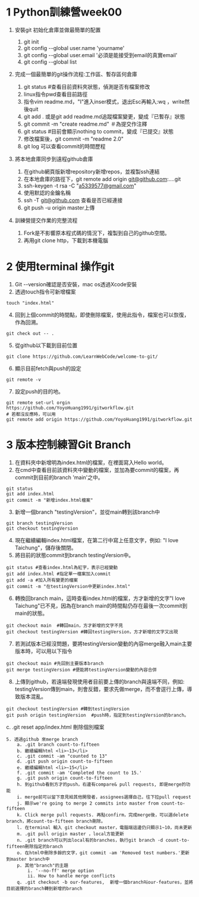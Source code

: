 1 Python訓練營week00
====
1. 安裝git 初始化倉庫並做最簡單的配置
   1. git init
   2. git config --global user.name 'yourname'
   3. git config --global user.email '必須是能接受到email的真實email'
   4. git config --global list

2. 完成一個最簡單的git操作流程:工作區、暫存區何倉庫
   1. git status #查看目前資料夾狀態，偵測是否有檔案修改
   2. linux指令pwd查看目前路徑
   3. 指令vim readme.md，"I"進入inser模式，退出Esc再輸入:wq ，write然後quit
   4. git add . 或是git add readme.md追蹤檔案變更，變成『已暫存』狀態
   5. git commit -m "create readme.md" ＃為提交作注釋
   6. git status #目前會顯示nothing to commit，變成『已提交』狀態
   7. 修改檔案後，git commit -m "readme 2.0"
   8. git log 可以查看commit的時間歷程

3. 將本地倉庫同步到遠程github倉庫
   1. 在github網頁版新增repository新增repos，並複製ssh連結
   2. 在本地倉庫的路徑下，git remote add origin git@github.com:….git
   3. ssh-keygen -t rsa -C "a5339577@gmail.com"
   4. 使用默認的金鑰名稱
   5. ssh -T git@github.com 查看是否已經連接
   6. git push -u origin master上傳

4. 訓練營提交作業的完整流程
   1. Fork是不影響原本程式碼的情況下，複製到自己的github空間。
   2. 再用git clone http，下載到本機電腦

2 使用terminal 操作git
====
1. Git --version確認是否安裝，mac os透過Xcode安裝
2. 透過touch指令可新增檔案
```Shell
touch "index.html" 
```
4. 回到上個commit的時間點，即使刪除檔案，使用此指令，檔案也可以恢復，作為回溯。
```Shell
git check out -- . 
```
5. 從github以下載到目前位置
```Shell
git clone https://github.com/LearnWebCode/welcome-to-git/ 
```
6.  顯示目前fetch與push的設定
```Shell
git remote -v 
```
7.  設定push的目的地。
```Shell
git remote set-url orgin https://github.com/YoyoHuang1991/gitworkflow.git
# 若都沒反應時，可以用
git remote add origin https://github.com/YoyoHuang1991/gitworkflow.git
```

3 版本控制練習Git Branch
====
1. 在資料夾中新增明為index.html的檔案，在裡面寫入Hello world。
2. 在cmd中查看目前該資料夾中變動的檔案，並加為要commit的檔案，再commit到目前的branch 'main'之中。
```Shell
git status
git add index.html
git commit -m "新增index.html檔案"
```
3. 新增一個branch "testingVersion"，並從main轉到該branch中
```
git branch testingVersion
git checkout testingVersion
```
4. 現在繼續編輯index.html檔案，在第二行中寫上任意文字，例如: "I love Taichung"，儲存後關閉。
5. 將目前的狀態commit到branch testingVersion中。
```Shell
git status #查看index.html為紅字，表示已經變動
git add index.html #指定單一檔案加入commit
git add -a #加入所有變更的檔案 
git commit -m "在testingVersion中更新index.html"
```
6. 轉換回branch main，這時查看index.html的檔案，方才新增的文字"I love Taichung"已不見，因為在branch main的時間點仍存在最後一次commit到main的狀態。
```Shell
git checkout main  #轉回main，方才新增的文字不見
git checkout testingVersion #轉回testingVersion，方才新增的文字又出現
```
7. 若測試版本已經沒問題，要將testingVersion變動的內容merge融入main主要版本時，可以用以下指令
```Shell
git checkout main #先回到主要版本branch
git merge testingVersion #便能將testingVersion變動的內容合併
```
8. 上傳到github，若遠端發現使用者目前要上傳的branch與遠端不同，例如: testingVersion傳到main，則會反錯，要求先做merge，而不會逕行上傳，導致版本混亂。
```Shell
git checkout testingVersion #轉到testingVersion
git push origin testingVersion  #push時，指定到testingVersion的branch。

```

c. .git reset app/index.html 刪除個別檔案

	5. 透過github 來merge branch
		a. .git branch count-to-fifteen
		b. 繼續編輯html <li>~13</li>
		c. .git commit -am "counted to 13"
		d. .git push origin count-to-fifteen
		e. 繼續編輯html <li>~15</li>
		f. .git commit -am 'Completed the count to 15.' 
		g. .git push origin count-to-fifteen
		h. 到github看到方才的push，右邊有compare& pull requests, 即是merge的功能
		i. merge前可以留下意見給其他開發者，assignees選擇自己，往下拉pull request
		j. 顯示we're going to merge 2 commits into master from count-to-fifteen
		k. Click merge pull requests. 再點confirm，完成merge後，可以選delete branch，將count-to-fifteen branch刪除。
		l. 在terminal 輸入 git checkout master，電腦端這邊仍只顯示1~10，尚未更新
		m. .git pull origin master ，local方能更新
		n. .git branch可以列出local有的branches，執行git branch -d count-to-fifteen刪除指定的branch
		o. 在html中刪除多餘的文字，git commit -am 'Removed test numbers.'更新到master branch中
		p. 其他"branch"的主題
			i. '--no-ff' merge option
			ii. How to handle merge conflicts
		q. .git checkout -b our-features,  新增一個branch叫our-features，並將目前選擇的branch轉到新增的branch


	
	
	




	
	
	
	
